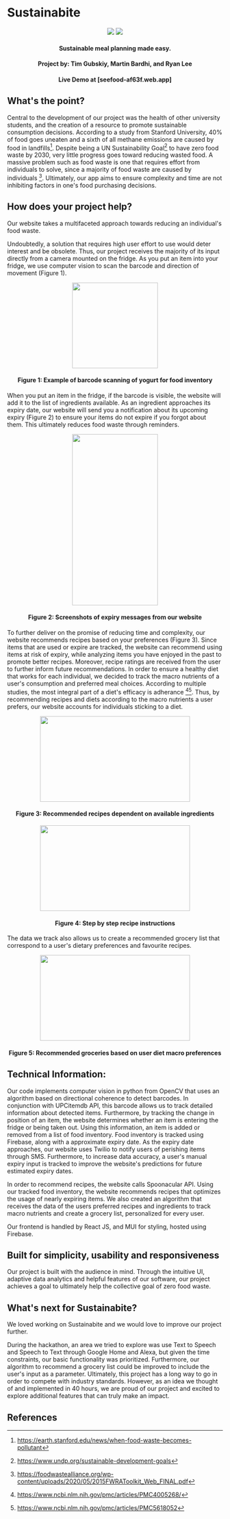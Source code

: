# Sustainabite

<p align="center">
  <img src="./website/seefood/src/LogoDark.png#gh-dark-mode-only">
  <img src = "./website/seefood/src/Logo.png#gh-light-mode-only">
</p>

<h4 align="center">Sustainable meal planning made easy.</h4>
<h4 align="center">Project by: Tim Gubskiy, Martin Bardhi, and Ryan Lee</h4>

<h4 align="center">Live Demo at [seefood-af63f.web.app]</h4>

## What's the point?

Central to the development of our project was the health of other university students, and the creation of a resource to promote sustainable consumption decisions. According to a study from Stanford University, 40% of food goes uneaten and a sixth of all methane emissions are caused by food in landfills[^1]. Despite being a UN Sustainability Goal[^2] to have zero food waste by 2030, very little progress goes toward reducing wasted food. A massive problem such as food waste is one that requires effort from individuals to solve, since a majority of food waste are caused by individuals [^3]. Ultimately, our app aims to ensure complexity and time are not inhibiting factors in one's food purchasing decisions.

## How does your project help?

Our website takes a multifaceted approach towards reducing an individual's food waste.

Undoubtedly, a solution that requires high user effort to use would deter interest and be obsolete. Thus, our project receives the majority of its input directly from a camera mounted on the fridge. As you put an item into your fridge, we use computer vision to scan the barcode and direction of movement (Figure 1).

<p align="center">
  <img width="200" height="200" src="./imgs/Yogurt_barcode.png">
  <h4 align = "center"> Figure 1: Example of barcode scanning of yogurt for food inventory </h4> 
</p>

When you put an item in the fridge, if the barcode is visible, the website will add it to the list of ingredients available. As an ingredient approaches its expiry date, our website will send you a notification about its upcoming expiry (Figure 2) to ensure your items do not expire if you forgot about them. This ultimately reduces food waste through reminders.

<p align="center">
  <img width="200" height="400" src="./imgs/twilio_texts.jpg">
  <h4 align = "center"> Figure 2: Screenshots of expiry messages from our website </h4> 
</p>

To further deliver on the promise of reducing time and complexity, our website recommends recipes based on your preferences (Figure 3). Since items that are used or expire are tracked, the website can recommend using items at risk of expiry, while analyzing items you have enjoyed in the past to promote better recipes. Moreover, recipe ratings are received from the user to further inform future recommendations. In order to ensure a healthy diet that works for each individual, we decided to track the macro nutrients of a user's consumption and preferred meal choices. According to multiple studies, the most integral part of a diet's efficacy is adherance [^4][^5]. Thus, by recommending recipes and diets according to the macro nutrients a user prefers, our website accounts for individuals sticking to a diet.

<p align="center">
  <img width="350" height="200" src="./imgs/recipe_list.png">
  <h4 align = "center"> Figure 3: Recommended recipes dependent on available ingredients </h4> 
</p>

<p align="center">
  <img width="350" height="200" src="./imgs/recipe_demo.png">
  <h4 align = "center"> Figure 4: Step by step recipe instructions </h4> 
</p>

The data we track also allows us to create a recommended grocery list that correspond to a user's dietary preferences and favourite recipes.

<p align="center">
  <img width="350" height="200" src="./imgs/grocery_recommendations.png">
  <h4 align = "center"> Figure 5: Recommended groceries based on user diet macro preferences </h4> 
</p>

## Technical Information:

Our code implements computer vision in python from OpenCV that uses an algorithm based on directional coherence to detect barcodes. In conjunction with UPCitemdb API, this barcode allows us to track detailed information about detected items. Furthermore, by tracking the change in position of an item, the website determines whether an item is entering the fridge or being taken out. Using this information, an item is added or removed from a list of food inventory. Food inventory is tracked using Firebase, along with a approximate expiry date. As the expiry date approaches, our website uses Twilio to notify users of perishing items through SMS. Furthermore, to increase data accuracy, a user's manual expiry input is tracked to improve the website's predictions for future estimated expiry dates.

In order to recommend recipes, the website calls Spoonacular API. Using our tracked food inventory, the website recommends recipes that optimizes the usage of nearly expiring items. We also created an algorithm that receives the data of the users preferred recipes and ingredients to track macro nutrients and create a grocery list, personalized for every user.

Our frontend is handled by React JS, and MUI for styling, hosted using Firebase.

## Built for simplicity, usability and responsiveness

Our project is built with the audience in mind. Through the intuitive UI, adaptive data analytics and helpful features of our software, our project achieves a goal to ultimately help the collective goal of zero food waste.

## What's next for Sustainabite?

We loved working on Sustainabite and we would love to improve our project further.

During the hackathon, an area we tried to explore was use Text to Speech and Speech to Text through Google Home and Alexa, but given the time constraints, our basic functionality was prioritized. Furthermore, our algorithm to recommend a grocery list could be improved to include the user's input as a parameter. Ultimately, this project has a long way to go in order to compete with industry standards. However, as an idea we thought of and implemented in 40 hours, we are proud of our project and excited to explore additional features that can truly make an impact.

## References

[^1]: https://earth.stanford.edu/news/when-food-waste-becomes-pollutant
[^2]: https://www.undp.org/sustainable-development-goals
[^3]: https://foodwastealliance.org/wp-content/uploads/2020/05/2015FWRAToolkit_Web_FINAL.pdf
[^4]: https://www.ncbi.nlm.nih.gov/pmc/articles/PMC4005268/
[^5]: https://www.ncbi.nlm.nih.gov/pmc/articles/PMC5618052
